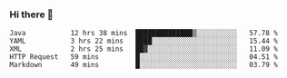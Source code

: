 ### Hi there 👋

<!--
**urzz/urzz** is a ✨ _special_ ✨ repository because its `README.md` (this file) appears on your GitHub profile.

Here are some ideas to get you started:

- 🔭 I’m currently working on ...
- 🌱 I’m currently learning ...
- 👯 I’m looking to collaborate on ...
- 🤔 I’m looking for help with ...
- 💬 Ask me about ...
- 📫 How to reach me: ...
- 😄 Pronouns: ...
- ⚡ Fun fact: ...
-->

<!--START_SECTION:waka-->
```text
Java           12 hrs 38 mins  ██████████████▒░░░░░░░░░░   57.78 % 
YAML           3 hrs 22 mins   ████░░░░░░░░░░░░░░░░░░░░░   15.44 % 
XML            2 hrs 25 mins   ██▓░░░░░░░░░░░░░░░░░░░░░░   11.09 % 
HTTP Request   59 mins         █░░░░░░░░░░░░░░░░░░░░░░░░   04.51 % 
Markdown       49 mins         █░░░░░░░░░░░░░░░░░░░░░░░░   03.79 % 
```
<!--END_SECTION:waka-->
